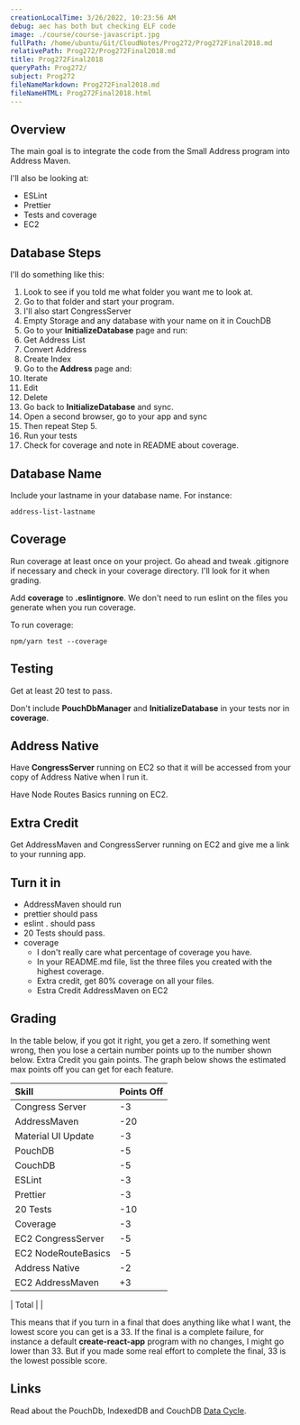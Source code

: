 ```yaml
---
creationLocalTime: 3/26/2022, 10:23:56 AM
debug: aec has both but checking ELF code
image: ./course/course-javascript.jpg
fullPath: /home/ubuntu/Git/CloudNotes/Prog272/Prog272Final2018.md
relativePath: Prog272/Prog272Final2018.md
title: Prog272Final2018
queryPath: Prog272/
subject: Prog272
fileNameMarkdown: Prog272Final2018.md
fileNameHTML: Prog272Final2018.html
---
```



<!-- toc -->
<!-- tocstop -->

## Overview

The main goal is to integrate the code from the Small Address program into Address Maven.

I'll also be looking at:

- ESLint
- Prettier
- Tests and coverage
- EC2

## Database Steps

I'll do something like this:

1. Look to see if you told me what folder you want me to look at.
2. Go to that folder and start your program.
  1. I'll also start CongressServer
3. Empty Storage and any database with your name on it in CouchDB
4. Go to your **InitializeDatabase** page and run:
  1. Get Address List
  2. Convert Address
  3. Create Index
5. Go to the **Address** page and:
  1. Iterate
  2. Edit
  3. Delete
6. Go back to **InitializeDatabase** and sync.
7. Open a second browser, go to your app and sync
  1. Then repeat Step 5.
8. Run your tests
9. Check for coverage and note in README about coverage.

## Database Name

Include your lastname in your database name. For instance:

```
address-list-lastname
```

## Coverage

Run coverage at least once on your project. Go ahead and tweak .gitignore if necessary and check in your coverage directory. I'll look for it when grading.

Add **coverage** to **.eslintignore**. We don't need to run eslint on the files you generate when you run coverage.

To run coverage:

```
npm/yarn test --coverage
```

## Testing

Get at least 20 test to pass.

Don't include **PouchDbManager** and **InitializeDatabase** in your tests nor in **coverage**.

## Address Native

Have **CongressServer** running on EC2 so that it will be accessed from your copy of Address Native when I run it.

Have Node Routes Basics running on EC2.

## Extra Credit

Get AddressMaven and CongressServer running on EC2 and give me a link to your running app.

## Turn it in

- AddressMaven should run
- prettier should pass
- eslint . should pass
- 20 Tests should pass.
- coverage
  - I don't really care what percentage of coverage you have.
  - In your README.md file, list the three files you created with the highest coverage.
  - Extra credit, get 80% coverage on all your files.
  - Estra Credit AddressMaven on EC2

## Grading

In the table below, if you got it right, you get a zero. If something went wrong, then you lose a certain number points up to the number shown below. Extra Credit you gain points. The graph below shows the estimated max points off you can get for each feature.

| Skill              | Points Off     |
| :----------------  | :------------- |
| Congress Server    | -3  |
| AddressMaven       | -20 |
| Material UI Update | -3  |
| PouchDB            | -5  |
| CouchDB            | -5  |
| ESLint             | -3  |
| Prettier           | -3  |
| 20 Tests           | -10 |
| Coverage           | -3  |
| EC2 CongressServer | -5  |
| EC2 NodeRouteBasics| -5  |
| Address Native     | -2  |
| EC2 AddressMaven   | +3  |

| Total              |     |

This means that if you turn in a final that does anything like what I want, the lowest score you can get is a 33. If the final is a complete failure, for instance a default **create-react-app** program with no changes, I might go lower than 33. But if you made some real effort to complete the final, 33 is the lowest possible score.

## Links

Read about the PouchDb, IndexedDB and CouchDB [Data Cycle][pdbd].

[pdbd]: /teach/assignments/react/ReactAddressEditDialog.html#data-cycle
